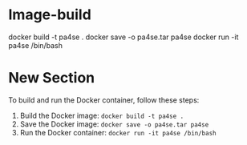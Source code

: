 # Image-build

docker build -t pa4se .
docker save -o pa4se.tar pa4se
docker run -it pa4se /bin/bash

# New Section

To build and run the Docker container, follow these steps:
1. Build the Docker image: `docker build -t pa4se .`
2. Save the Docker image: `docker save -o pa4se.tar pa4se`
3. Run the Docker container: `docker run -it pa4se /bin/bash`
